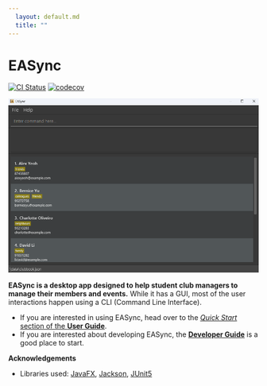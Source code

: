 ```yaml
---
  layout: default.md
  title: ""
---
```


# EASync

[![CI Status](https://github.com/se-edu/addressbook-level3/workflows/Java%20CI/badge.svg)](https://github.com/AY2526S1-CS2103T-T11-3/tp/actions)
[![codecov](https://codecov.io/github/AY2526S1-CS2103T-T11-3/tp/graph/badge.svg?token=6EBPEJGB1I)](https://codecov.io/github/AY2526S1-CS2103T-T11-3/tp)

![Ui](images/Ui.png)

**EASync is a desktop app designed to help student club managers to manage their members and events.** While it has a GUI, most of the user interactions happen using a CLI (Command Line Interface).

* If you are interested in using EASync, head over to the [_Quick Start_ section of the **User Guide**](UserGuide.html#quick-start).
* If you are interested about developing EASync, the [**Developer Guide**](DeveloperGuide.html) is a good place to start.


**Acknowledgements**

* Libraries used: [JavaFX](https://openjfx.io/), [Jackson](https://github.com/FasterXML/jackson), [JUnit5](https://github.com/junit-team/junit5)
